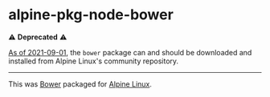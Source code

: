 # alpine-pkg-node-bower

:warning: **Deprecated** :warning:

[As of 2021-09-01](https://github.com/alpinelinux/aports/commit/546d8503f77fb26cd07ae530c89a4c005d47ea93),
the `bower` package can and should be downloaded and installed from Alpine Linux's community repository.

---

This was [Bower][bower] packaged for [Alpine Linux][alpine-linux].

[alpine-linux]: https://www.alpinelinux.org
[bower]: https://bower.io
